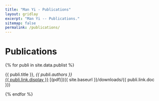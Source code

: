 ```yaml
---
title: "Man Yi - Publications"
layout: gridlay
excerpt: "Man Yi -- Publications."
sitemap: false
permalink: /publications/
---
```



# Publications


{% for publi in site.data.publist %}

  {{ publi.title }},
  <em>{{ publi.authors }} </em><br />
  <a href="{{ publi.link.url }}">{{ publi.link.display }}</a>
  [(pdf)]({{ site.baseurl }}/downloads/{{ publi.link.doc }})

{% endfor %}
